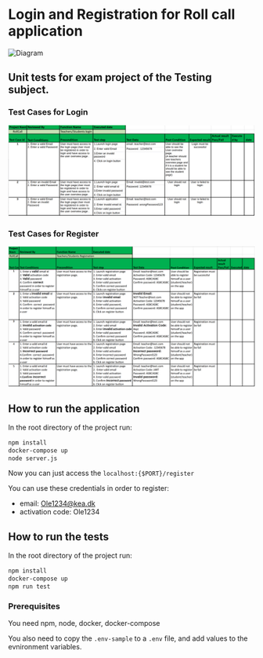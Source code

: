 # Login and Registration for Roll call application

![Diagram](.docs/report_system_schema.drawio.png)

## Unit tests for exam project of the Testing subject.

### Test Cases for Login

![Diagram](./docs/login-test-cases.png)

### Test Cases for Register

![Diagram](./docs/register_test_cases.png)

## How to run the application

In the root directory of the project run:

```
npm install
docker-compose up
node server.js
```

Now you can just access the `localhost:{$PORT}/register`

You can use these credentials in order to register:

- email: Ole1234@kea.dk
- activation code: Ole1234

## How to run the tests

In the root directory of the project run:

```
npm install
docker-compose up
npm run test
```

### Prerequisites

You need npm, node, docker, docker-compose

You also need to copy the `.env-sample` to a `.env` file, and add values to the evnironment variables.